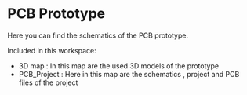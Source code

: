 # PCB Prototype 

Here you can find the schematics of the PCB prototype. 

Included in this workspace: 

- 3D map : In this map are the used 3D models of the prototype
- PCB_Project : Here in this map are the schematics , project and PCB files of the project



	
	

	
